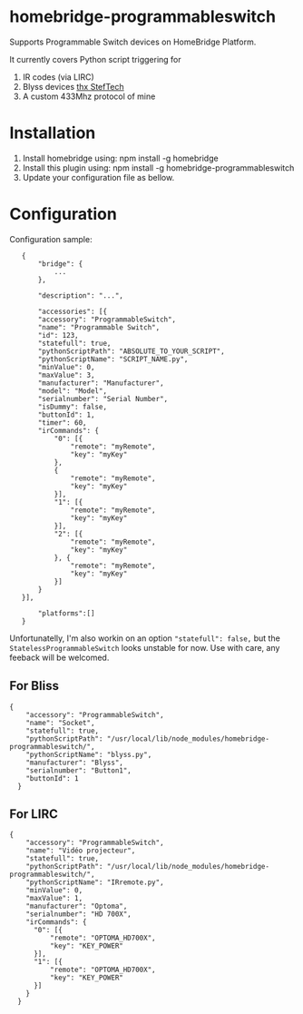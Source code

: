 # homebridge-programmableswitch

Supports Programmable Switch devices on HomeBridge Platform.

It currently covers Python script triggering for

1. IR codes (via LIRC)
2. Blyss devices [thx StefTech](https://steftech.wordpress.com/2014/06/10/cloner-une-telecommande-radio-frequence-433mhz-part-3-le-cas-blyss/)
3. A custom 433Mhz protocol of mine 

# Installation

1. Install homebridge using: npm install -g homebridge
2. Install this plugin using: npm install -g homebridge-programmableswitch
3. Update your configuration file as bellow.

# Configuration

Configuration sample:

 ```
    {
        "bridge": {
            ...
        },
        
        "description": "...",

        "accessories": [{
        "accessory": "ProgrammableSwitch",
        "name": "Programmable Switch",
        "id": 123,
        "statefull": true,
        "pythonScriptPath": "ABSOLUTE_TO_YOUR_SCRIPT",
        "pythonScriptName": "SCRIPT_NAME.py",
        "minValue": 0,
        "maxValue": 3,
        "manufacturer": "Manufacturer",
        "model": "Model",
        "serialnumber": "Serial Number",
        "isDummy": false,
        "buttonId": 1,
        "timer": 60,
        "irCommands": {
            "0": [{
                "remote": "myRemote",
                "key": "myKey"
            },
            {
                "remote": "myRemote",
                "key": "myKey"
            }],
            "1": [{
                "remote": "myRemote",
                "key": "myKey"
            }],
            "2": [{
                "remote": "myRemote",
                "key": "myKey"
            }, {
                "remote": "myRemote",
                "key": "myKey"
            }]
        }
    }],

        "platforms":[]
    }
```

Unfortunatelly, I'm also workin on an option `"statefull": false,` but the `StatelessProgrammableSwitch` looks unstable for now. Use with care, any feeback will be welcomed.


For Bliss
---
```
{
    "accessory": "ProgrammableSwitch",
    "name": "Socket",
    "statefull": true,
    "pythonScriptPath": "/usr/local/lib/node_modules/homebridge-programmableswitch/",
    "pythonScriptName": "blyss.py",
    "manufacturer": "Blyss",
    "serialnumber": "Button1",
    "buttonId": 1
  }
```

For LIRC
---
```
{
    "accessory": "ProgrammableSwitch",
    "name": "Vidéo projecteur",
    "statefull": true,
    "pythonScriptPath": "/usr/local/lib/node_modules/homebridge-programmableswitch/",
    "pythonScriptName": "IRremote.py",
    "minValue": 0,
    "maxValue": 1,
    "manufacturer": "Optoma",
    "serialnumber": "HD 700X",
    "irCommands": {
      "0": [{
          "remote": "OPTOMA_HD700X",
          "key": "KEY_POWER"
      }],
      "1": [{
          "remote": "OPTOMA_HD700X",
          "key": "KEY_POWER"
      }]
    }
  }
```
